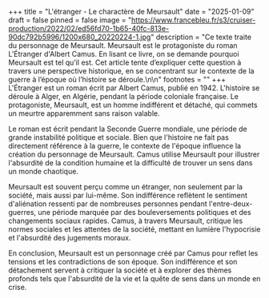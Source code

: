 +++
title = "L'étranger - Le charactère de Meursault"
date = "2025-01-09"
draft = false
pinned = false
image = "https://www.francebleu.fr/s3/cruiser-production/2022/02/ed56fd70-1b65-40fc-813e-90dc792b5996/1200x680_20220224-1.jpg"
description = "Ce texte traite du personnage de Meursault. Meursault est le protagoniste du roman L'Étranger d'Albert Camus. En lisant ce livre, on se demande pourquoi Meursault est tel qu’il est. Cet article tente d’expliquer cette question à travers une perspective historique, en se concentrant sur le contexte de la guerre à l’époque où l’histoire se déroule.\n\n"
footnotes = ""
+++
L'Étranger est un roman écrit par Albert Camus, publié en 1942. L'histoire se déroule à Alger, en Algérie, pendant la période coloniale française. Le protagoniste, Meursault, est un homme indifférent et détaché, qui commets un meurtre apparemment sans raison valable.

Le roman est écrit pendant la Seconde Guerre mondiale, une période de grande instabilité politique et sociale. Bien que l'histoire ne fait pas directement référence à la guerre, le contexte de l'époque influence la création du personnage de Meursault. Camus utilise Meursault pour illustrer l'absurdité de la condition humaine et la difficulté de trouver un sens dans un monde chaotique.

Meursault est souvent perçu comme un étranger, non seulement par la société, mais aussi par lui-même. Son indifférence reflètent le sentiment d'aliénation ressenti par de nombreuses personnes pendant l'entre-deux-guerres, une période marquée par des bouleversements politiques et des changements sociaux rapides. Camus, à travers Meursault, critique les normes sociales et les attentes de la société, mettant en lumière l'hypocrisie et l'absurdité des jugements moraux.

En conclusion, Meursault est un personnage créé par Camus pour reflet les tensions et les contradictions de son époque. Son indifférence et son détachement servent à critiquer la société et à explorer des thèmes profonds tels que l'absurdité de la vie et la quête de sens dans un monde en crise.